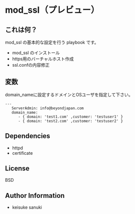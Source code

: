 mod_ssl（プレビュー）
=========

## これは何？

mod_ssl の基本的な設定を行う playbook です。

- mod_ssl のインストール
- https用のバーチャルホスト作成
- ssl.confの内容修正

## 変数

domain_nameに設定するドメインとOSユーザを指定して下さい。

```
---
   ServerAdmin: info@beyondjapan.com
   domain_name:
      - { domain: 'test1.com' ,customer: 'testuser1' }
      - { domain: 'test2.com' ,customer: 'testuser2' }
```

Dependencies
-------

- httpd
- certificate

License
-------

BSD

Author Information
------------------

- keisuke sanuki 